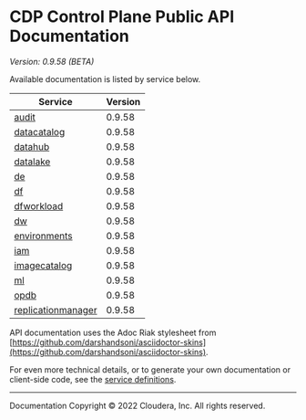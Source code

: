 # CDP Control Plane Public API Documentation

*Version: 0.9.58 (BETA)*

Available documentation is listed by service below.

| Service | Version |
| --- | --- |
| [audit](./audit/index.html) | 0.9.58 |
| [datacatalog](./datacatalog/index.html) | 0.9.58 |
| [datahub](./datahub/index.html) | 0.9.58 |
| [datalake](./datalake/index.html) | 0.9.58 |
| [de](./de/index.html) | 0.9.58 |
| [df](./df/index.html) | 0.9.58 |
| [dfworkload](./dfworkload/index.html) | 0.9.58 |
| [dw](./dw/index.html) | 0.9.58 |
| [environments](./environments/index.html) | 0.9.58 |
| [iam](./iam/index.html) | 0.9.58 |
| [imagecatalog](./imagecatalog/index.html) | 0.9.58 |
| [ml](./ml/index.html) | 0.9.58 |
| [opdb](./opdb/index.html) | 0.9.58 |
| [replicationmanager](./replicationmanager/index.html) | 0.9.58 |

API documentation uses the Adoc Riak stylesheet from
[https://github.com/darshandsoni/asciidoctor-skins](https://github.com/darshandsoni/asciidoctor-skins).

For even more technical details, or to generate your own documentation or client-side code, see the
[service definitions](swagger/).

----

Documentation Copyright © 2022 Cloudera, Inc. All rights reserved.

